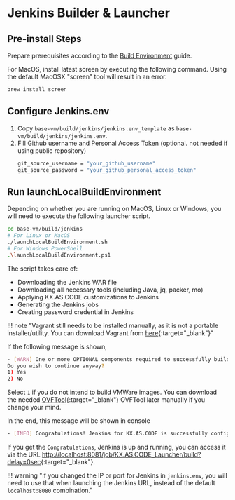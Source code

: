 # Jenkins Builder & Launcher

## Pre-install Steps

Prepare prerequisites according to the [Build Environment](../../Build/Build-Environment/) guide.

For MacOS, install latest screen by executing the following command. Using the default MacOSX "screen" tool will result in an error.
```bash
brew install screen
```

## Configure Jenkins.env
1. Copy `base-vm/build/jenkins/jenkins.env_template` as `base-vm/build/jenkins/jenkins.env`.
2. Fill Github username and Personal Access Token (optional. not needed if using public repository)
    ```bash
    git_source_username = "your_github_username"
    git_source_password = "your_github_personal_access_token"
    ```

## Run launchLocalBuildEnvironment
Depending on whether you are running on MacOS, Linux or Windows, you will need to execute the following launcher script.
```bash
cd base-vm/build/jenkins
# For Linux or MacOS
./launchLocalBuildEnvironment.sh
# For Windows PowerShell
.\launchLocalBuildEnvironment.ps1
```

The script takes care of:
- Downloading the Jenkins WAR file
- Downloading all necessary tools (including Java, jq, packer, mo)
- Applying KX.AS.CODE customizations to Jenkins
- Generating the Jenkins jobs
- Creating password credential in Jenkins

!!! note "Vagrant still needs to be installed manually, as it is not a portable installer/utility. You can download Vagrant from [here](https://www.vagrantup.com/downloads.html){:target="\_blank"}"

If the following message is shown,
```bash
- [WARN] One or more OPTIONAL components required to successfully build packer images for KX.AS.CODE for VMWARE were missing. Ignore if not building VMware images
Do you wish to continue anyway?
1) Yes
2) No
```
Select `1` if you do not intend to build VMWare images. You can download the needed [OVFTool](https://code.vmware.com/web/tool/4.4.0/ovf){:target="\_blank"} OVFTool later manually if you change your mind.

In the end, this message will be shown in console

```bash
- [INFO] Congratulations! Jenkins for KX.AS.CODE is successfully configured and running. Access Jenkins via the following URL: http://localhost:8080/job/KX.AS.CODE_Launcher/build?delay=0sec
```

If you get the `Congratulations`, Jenkins is up and running, you can access it via the URL [http://localhost:8081/job/KX.AS.CODE_Launcher/build?delay=0sec](http://localhost:8080/job/KX.AS.CODE_Launcher/build?delay=0sec){:target="\_blank"}.

!!! warning "If you changed the IP or port for Jenkins in `jenkins.env`, you will need to use that when launching the Jenkins URL, instead of the default `localhost:8080` combination."

